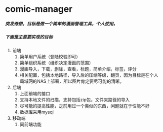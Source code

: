 # comic-manager
##### 突发奇想，目标是做一个简单的漫画管理工具，个人使用。

##### 下面是主要要实现的目标

1. 前端
   1. 简单用户系统（登陆校验即可）
   2. 简单组织系统（组织决定漫画的范围）
   3. 漫画导入，下载，删除，查看，标题，简单介绍，标签，评分
   4. 相关配置，包括本地路径，导入后的压缩等级，翻页，因为目标是在个人局域网的NAS上部署，所以图片肯定要尽可能的清晰。
2. 后端
   1. 上面前端的接口
   2. 支持本地文件的扫描，支持包括zip包，文件夹路径的导入
   3. 尽可能的提高性能，之前用过一个类似的东西，问题就在于性能不好
   4. 数据库采用mysql
3. 移动端
   1. 同前端功能